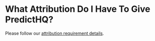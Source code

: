 # What Attribution Do I Have To Give PredictHQ?

Please follow our [attribution requirement details](https://app.gitbook.com/s/kEFs8urDbSJqBmXUI3Lv/overview/attribution).
